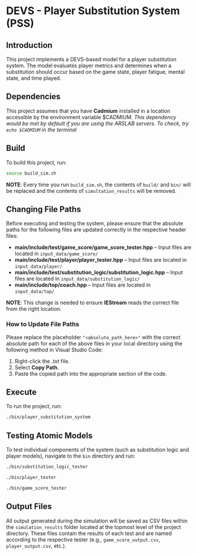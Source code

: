 # DEVS - Player Substitution System (PSS)

## Introduction
This project implements a DEVS-based model for a player substitution system. The model evaluates player metrics and determines when a substitution should occur based on the game state, player fatigue, mental state, and time played.

## Dependencies
This project assumes that you have **Cadmium** installed in a location accessible by the environment variable $CADMIUM.
_This dependency would be met by default if you are using the ARSLAB servers. To check, try `echo $CADMIUM` in the terminal_

## Build
To build this project, run:
```sh
source build_sim.sh
```
__NOTE__: Every time you run `build_sim.sh`, the contents of `build/` and `bin/` will be replaced and the contents of `simultation_results` will be removed.

## Changing File Paths
Before executing and testing the system, please ensure that the absolute paths for the following files are updated correctly in the respective header files:
- **main/include/test/game_score/game_score_tester.hpp** – Input files are located in `input_data/game_score/`
- **main/include/test/player/player_tester.hpp** – Input files are located in `input_data/player/`
- **main/include/test/substitution_logic/substitution_logic.hpp** – Input files are located in `input_data/substitution_logic/`
- **main/include/top/coach.hpp** – Input files are located in `input_data/top/`

__NOTE__: This change is needed to ensure **IEStream** reads the correct file from the right location.

### How to Update File Paths
Please replace the placeholder `"<absolute_path_here>"` with the correct absolute path for each of the above files in your local directory using the following method in Visual Studio Code:
1. Right-click the *.txt* file.
2. Select **Copy Path**.
3. Paste the copied path into the appropriate section of the code.

## Execute
To run the project, run:
```sh
./bin/player_substitution_system
```

## Testing Atomic Models
To test individual components of the system (such as substitution logic and player models), navigate to the `bin` directory and run:
```sh
./bin/substitution_logic_tester
```
```sh
./bin/player_tester
```
```sh
./bin/game_score_tester
```

## Output Files
All output generated during the simulation will be saved as CSV files within the `simulation_results` folder located at the topmost level of the project directory. These files contain the results of each test and are named according to the respective tester (e.g., `game_score_output.csv`, `player_output.csv`, etc.).
